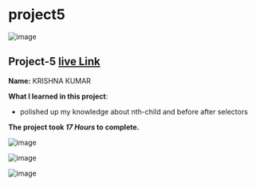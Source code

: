 # project5

![image](https://img.shields.io/badge/project-5-red)


## Project-5  [live Link](https://projec5.netlify.app/)

**Name:**  KRISHNA KUMAR


**What I learned in this project**:

  - polished up my knowledge about nth-child and before after selectors


**The project took ***17 Hours*** to complete.** 

![image](https://img.shields.io/badge/INeuron-LearnCodeOnline-brightgreen)

![image](https://img.shields.io/badge/Full%20stack%20JS%20bootcamp-Hitesh%20Chaudhary-lightgrey)


![image]()
